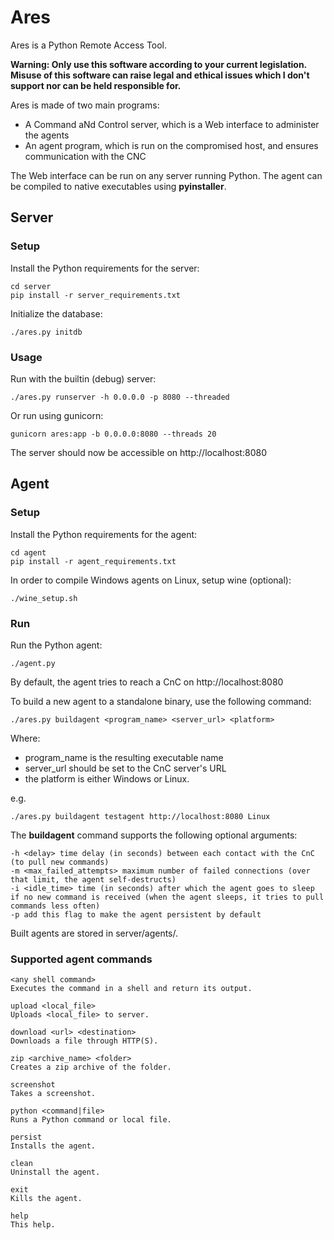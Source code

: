 # Ares

Ares is a Python Remote Access Tool.

__Warning: Only use this software according to your current legislation. Misuse of this software can raise legal and ethical issues which I don't support nor can be held responsible for.__

Ares is made of two main programs:

- A Command aNd Control server, which is a Web interface to administer the agents
- An agent program, which is run on the compromised host, and ensures communication with the CNC

The Web interface can be run on any server running Python. The agent can be compiled to native executables using **pyinstaller**.

## Server

### Setup

Install the Python requirements for the server:

```
cd server
pip install -r server_requirements.txt
```

Initialize the database:

```
./ares.py initdb
```

### Usage

Run with the builtin (debug) server:

```
./ares.py runserver -h 0.0.0.0 -p 8080 --threaded
```
Or run using gunicorn:

```
gunicorn ares:app -b 0.0.0.0:8080 --threads 20
```

The server should now be accessible on http://localhost:8080

## Agent

### Setup

Install the Python requirements for the agent:

```
cd agent
pip install -r agent_requirements.txt
```

In order to compile Windows agents on Linux, setup wine (optional):

```
./wine_setup.sh
```

### Run

Run the Python agent:

```
./agent.py
```

By default, the agent tries to reach a CnC on http://localhost:8080

To build a new agent to a standalone binary, use the following command:

```
./ares.py buildagent <program_name> <server_url> <platform>
``` 

Where:

- program_name is the resulting executable name
- server_url should be set to the CnC server's URL
- the platform is either Windows or Linux.

e.g.

```
./ares.py buildagent testagent http://localhost:8080 Linux
```

The **buildagent** command supports the following optional arguments:

```
-h <delay> time delay (in seconds) between each contact with the CnC (to pull new commands)
-m <max_failed_attempts> maximum number of failed connections (over that limit, the agent self-destructs)
-i <idle_time> time (in seconds) after which the agent goes to sleep if no new command is received (when the agent sleeps, it tries to pull commands less often)
-p add this flag to make the agent persistent by default
```

Built agents are stored in server/agents/.

### Supported agent commands

```
<any shell command>
Executes the command in a shell and return its output.

upload <local_file>
Uploads <local_file> to server.

download <url> <destination>
Downloads a file through HTTP(S).

zip <archive_name> <folder>
Creates a zip archive of the folder.

screenshot
Takes a screenshot.

python <command|file>
Runs a Python command or local file.

persist
Installs the agent.

clean
Uninstall the agent.

exit
Kills the agent.

help
This help.
```
